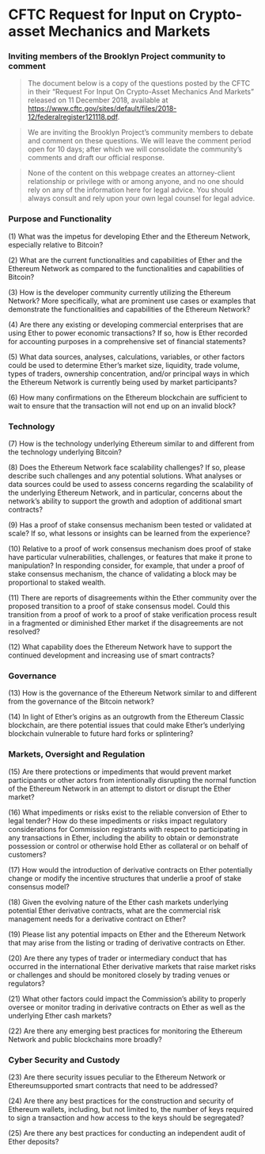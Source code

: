 # CFTC Request for Input on Crypto-asset Mechanics and Markets

### Inviting members of the Brooklyn Project community to comment
>The document below is a copy of the questions posted by the CFTC in their “Request For Input On Crypto-Asset Mechanics And Markets” released on 11 December 2018, available at https://www.cftc.gov/sites/default/files/2018-12/federalregister121118.pdf.

>We are inviting the Brooklyn Project’s community members to debate and comment on these questions. We will leave the comment period open for 10 days; after which we will consolidate the community’s comments and draft our official response.

>None of the content on this webpage creates an attorney-client relationship or privilege with or among anyone, and no one should rely on any of the information here for legal advice. You should always consult and rely upon your own legal counsel for legal advice.
 
### Purpose and Functionality

(1) What was the impetus for developing Ether and the Ethereum Network,
especially relative to Bitcoin?

(2) What are the current functionalities and capabilities of Ether and the Ethereum
Network as compared to the functionalities and capabilities of Bitcoin?

(3) How is the developer community currently utilizing the Ethereum Network?
More specifically, what are prominent use cases or examples that demonstrate the
functionalities and capabilities of the Ethereum Network?

(4) Are there any existing or developing commercial enterprises that are using
Ether to power economic transactions? If so, how is Ether recorded for accounting
purposes in a comprehensive set of financial statements?

(5) What data sources, analyses, calculations, variables, or other factors could be
used to determine Ether’s market size, liquidity, trade volume, types of traders,
ownership concentration, and/or principal ways in which the Ethereum Network is
currently being used by market participants?

(6) How many confirmations on the Ethereum blockchain are sufficient to wait to
ensure that the transaction will not end up on an invalid block?


### Technology

(7) How is the technology underlying Ethereum similar to and different from the
technology underlying Bitcoin?

(8) Does the Ethereum Network face scalability challenges? If so, please describe
such challenges and any potential solutions. What analyses or data sources could be used
to assess concerns regarding the scalability of the underlying Ethereum Network, and in
particular, concerns about the network’s ability to support the growth and adoption of
additional smart contracts?

(9) Has a proof of stake consensus mechanism been tested or validated at scale?
If so, what lessons or insights can be learned from the experience?

(10) Relative to a proof of work consensus mechanism does proof of stake have
particular vulnerabilities, challenges, or features that make it prone to manipulation? In
responding consider, for example, that under a proof of stake consensus mechanism, the
chance of validating a block may be proportional to staked wealth.

(11) There are reports of disagreements within the Ether community over the
proposed transition to a proof of stake consensus model. Could this transition from a
proof of work to a proof of stake verification process result in a fragmented or diminished
Ether market if the disagreements are not resolved?

(12) What capability does the Ethereum Network have to support the continued
development and increasing use of smart contracts?

### Governance

(13) How is the governance of the Ethereum Network similar to and different from
the governance of the Bitcoin network?

(14) In light of Ether’s origins as an outgrowth from the Ethereum Classic
blockchain, are there potential issues that could make Ether’s underlying blockchain
vulnerable to future hard forks or splintering?


### Markets, Oversight and Regulation

(15) Are there protections or impediments that would prevent market participants
or other actors from intentionally disrupting the normal function of the Ethereum
Network in an attempt to distort or disrupt the Ether market?

(16) What impediments or risks exist to the reliable conversion of Ether to legal
tender? How do these impediments or risks impact regulatory considerations for
Commission registrants with respect to participating in any transactions in Ether,
including the ability to obtain or demonstrate possession or control or otherwise hold
Ether as collateral or on behalf of customers?

(17) How would the introduction of derivative contracts on Ether potentially
change or modify the incentive structures that underlie a proof of stake consensus model?

(18) Given the evolving nature of the Ether cash markets underlying potential
Ether derivative contracts, what are the commercial risk management needs for a
derivative contract on Ether?

(19) Please list any potential impacts on Ether and the Ethereum Network that may
arise from the listing or trading of derivative contracts on Ether.

(20) Are there any types of trader or intermediary conduct that has occurred in the
international Ether derivative markets that raise market risks or challenges and should be
monitored closely by trading venues or regulators?

(21) What other factors could impact the Commission’s ability to properly oversee
or monitor trading in derivative contracts on Ether as well as the underlying Ether cash
markets?

(22) Are there any emerging best practices for monitoring the Ethereum Network
and public blockchains more broadly?

### Cyber Security and Custody

(23) Are there security issues peculiar to the Ethereum Network or Ethereumsupported
smart contracts that need to be addressed?

(24) Are there any best practices for the construction and security of Ethereum
wallets, including, but not limited to, the number of keys required to sign a transaction
and how access to the keys should be segregated?

(25) Are there any best practices for conducting an independent audit of Ether
deposits?
